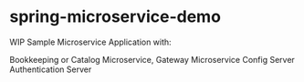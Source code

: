 # spring-microservice-demo

WIP Sample Microservice Application with:

Bookkeeping or Catalog Microservice,
Gateway Microservice
Config Server
Authentication Server

